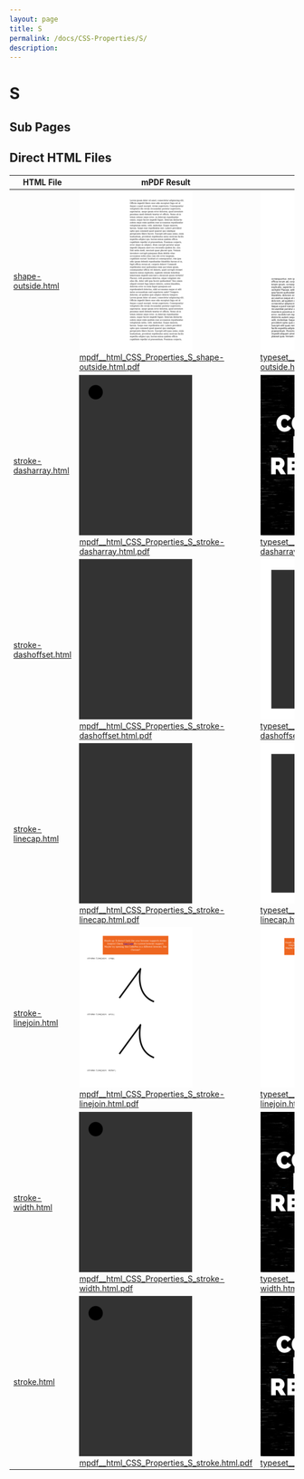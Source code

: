 ```yaml
---
layout: page
title: S
permalink: /docs/CSS-Properties/S/
description: 
---
```


# S

## Sub Pages


## Direct HTML Files

| HTML File | mPDF Result | typeset.sh Result | PDFreactor Result |
|---------|---------|---------|---------|
| [shape-outside.html](/html/CSS%20Properties/S/shape-outside.html) | ![](mpdf__html_CSS_Properties_S_shape-outside.html.png) [mpdf__html_CSS_Properties_S_shape-outside.html.pdf](mpdf__html_CSS_Properties_S_shape-outside.html.pdf) | ![](typeset__html_CSS_Properties_S_shape-outside.html.png) [typeset__html_CSS_Properties_S_shape-outside.html.pdf](typeset__html_CSS_Properties_S_shape-outside.html.pdf) | ![](pdfreactor__html_CSS_Properties_S_shape-outside.html.png) [pdfreactor__html_CSS_Properties_S_shape-outside.html.pdf](pdfreactor__html_CSS_Properties_S_shape-outside.html.pdf) |
| [stroke-dasharray.html](/html/CSS%20Properties/S/stroke-dasharray.html) | ![](mpdf__html_CSS_Properties_S_stroke-dasharray.html.png) [mpdf__html_CSS_Properties_S_stroke-dasharray.html.pdf](mpdf__html_CSS_Properties_S_stroke-dasharray.html.pdf) | ![](typeset__html_CSS_Properties_S_stroke-dasharray.html.png) [typeset__html_CSS_Properties_S_stroke-dasharray.html.pdf](typeset__html_CSS_Properties_S_stroke-dasharray.html.pdf) | ![](pdfreactor__html_CSS_Properties_S_stroke-dasharray.html.png) [pdfreactor__html_CSS_Properties_S_stroke-dasharray.html.pdf](pdfreactor__html_CSS_Properties_S_stroke-dasharray.html.pdf) |
| [stroke-dashoffset.html](/html/CSS%20Properties/S/stroke-dashoffset.html) | ![](mpdf__html_CSS_Properties_S_stroke-dashoffset.html.png) [mpdf__html_CSS_Properties_S_stroke-dashoffset.html.pdf](mpdf__html_CSS_Properties_S_stroke-dashoffset.html.pdf) | ![](typeset__html_CSS_Properties_S_stroke-dashoffset.html.png) [typeset__html_CSS_Properties_S_stroke-dashoffset.html.pdf](typeset__html_CSS_Properties_S_stroke-dashoffset.html.pdf) | ![](pdfreactor__html_CSS_Properties_S_stroke-dashoffset.html.png) [pdfreactor__html_CSS_Properties_S_stroke-dashoffset.html.pdf](pdfreactor__html_CSS_Properties_S_stroke-dashoffset.html.pdf) |
| [stroke-linecap.html](/html/CSS%20Properties/S/stroke-linecap.html) | ![](mpdf__html_CSS_Properties_S_stroke-linecap.html.png) [mpdf__html_CSS_Properties_S_stroke-linecap.html.pdf](mpdf__html_CSS_Properties_S_stroke-linecap.html.pdf) | ![](typeset__html_CSS_Properties_S_stroke-linecap.html.png) [typeset__html_CSS_Properties_S_stroke-linecap.html.pdf](typeset__html_CSS_Properties_S_stroke-linecap.html.pdf) | ![](pdfreactor__html_CSS_Properties_S_stroke-linecap.html.png) [pdfreactor__html_CSS_Properties_S_stroke-linecap.html.pdf](pdfreactor__html_CSS_Properties_S_stroke-linecap.html.pdf) |
| [stroke-linejoin.html](/html/CSS%20Properties/S/stroke-linejoin.html) | ![](mpdf__html_CSS_Properties_S_stroke-linejoin.html.png) [mpdf__html_CSS_Properties_S_stroke-linejoin.html.pdf](mpdf__html_CSS_Properties_S_stroke-linejoin.html.pdf) | ![](typeset__html_CSS_Properties_S_stroke-linejoin.html.png) [typeset__html_CSS_Properties_S_stroke-linejoin.html.pdf](typeset__html_CSS_Properties_S_stroke-linejoin.html.pdf) | ![](pdfreactor__html_CSS_Properties_S_stroke-linejoin.html.png) [pdfreactor__html_CSS_Properties_S_stroke-linejoin.html.pdf](pdfreactor__html_CSS_Properties_S_stroke-linejoin.html.pdf) |
| [stroke-width.html](/html/CSS%20Properties/S/stroke-width.html) | ![](mpdf__html_CSS_Properties_S_stroke-width.html.png) [mpdf__html_CSS_Properties_S_stroke-width.html.pdf](mpdf__html_CSS_Properties_S_stroke-width.html.pdf) | ![](typeset__html_CSS_Properties_S_stroke-width.html.png) [typeset__html_CSS_Properties_S_stroke-width.html.pdf](typeset__html_CSS_Properties_S_stroke-width.html.pdf) | ![](pdfreactor__html_CSS_Properties_S_stroke-width.html.png) [pdfreactor__html_CSS_Properties_S_stroke-width.html.pdf](pdfreactor__html_CSS_Properties_S_stroke-width.html.pdf) |
| [stroke.html](/html/CSS%20Properties/S/stroke.html) | ![](mpdf__html_CSS_Properties_S_stroke.html.png) [mpdf__html_CSS_Properties_S_stroke.html.pdf](mpdf__html_CSS_Properties_S_stroke.html.pdf) | ![](typeset__html_CSS_Properties_S_stroke.html.png) [typeset__html_CSS_Properties_S_stroke.html.pdf](typeset__html_CSS_Properties_S_stroke.html.pdf) | ![](pdfreactor__html_CSS_Properties_S_stroke.html.png) [pdfreactor__html_CSS_Properties_S_stroke.html.pdf](pdfreactor__html_CSS_Properties_S_stroke.html.pdf) |
